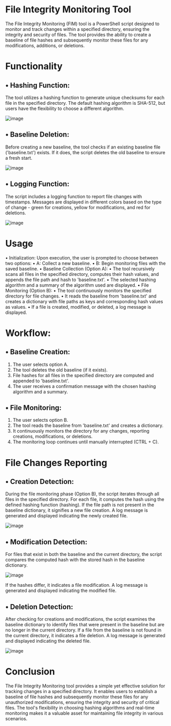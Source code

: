 # File Integrity Monitoring Tool

The File Integrity Monitoring (FIM) tool is a PowerShell script designed to monitor and track changes within a specified directory, ensuring the integrity and security of files. The tool provides the ability to create a baseline of file hashes and subsequently monitor these files for any modifications, additions, or deletions.
# Functionality
## •	Hashing Function:
The tool utilizes a hashing function to generate unique checksums for each file in the specified directory. The default hashing algorithm is SHA-512, but users have the flexibility to choose a different algorithm.

![image](https://github.com/RavinduMendis/FIM-powershell/assets/53220147/5f184fb7-1f4c-4ef6-86e8-9c7357e281a8)

## •	Baseline Deletion:
Before creating a new baseline, the tool checks if an existing baseline file ('baseline.txt') exists. If it does, the script deletes the old baseline to ensure a fresh start.

![image](https://github.com/RavinduMendis/FIM-powershell/assets/53220147/60747928-4736-493a-862b-0ffe93044bf2)


## •	Logging Function:
The script includes a logging function to report file changes with timestamps. Messages are displayed in different colors based on the type of change - green for creations, yellow for modifications, and red for deletions.

![image](https://github.com/RavinduMendis/FIM-powershell/assets/53220147/a59308c3-833e-4947-8a63-926f6c9925b0)


# Usage
•	Initialization: Upon execution, the user is prompted to choose between two options:
•	A: Collect a new baseline.
•	B: Begin monitoring files with the saved baseline.
•	Baseline Collection (Option A):
•	The tool recursively scans all files in the specified directory, computes their hash values, and appends the file path and hash to 'baseline.txt'.
•	The selected hashing algorithm and a summary of the algorithm used are displayed.
•	File Monitoring (Option B):
•	The tool continuously monitors the specified directory for file changes.
•	It reads the baseline from 'baseline.txt' and creates a dictionary with file paths as keys and corresponding hash values as values.
•	If a file is created, modified, or deleted, a log message is displayed.
# Workflow:
## •	Baseline Creation:
1.	The user selects option A.
2.	The tool deletes the old baseline (if it exists).
3.	File hashes for all files in the specified directory are computed and appended to 'baseline.txt'.
4.	The user receives a confirmation message with the chosen hashing algorithm and a summary.
## •	File Monitoring:
1.	The user selects option B.
2.	The tool reads the baseline from 'baseline.txt' and creates a dictionary.
3.	It continuously monitors the directory for any changes, reporting creations, modifications, or deletions.
4.	The monitoring loop continues until manually interrupted (CTRL + C).

# File Changes Reporting
## •	Creation Detection:
During the file monitoring phase (Option B), the script iterates through all files in the specified directory.
For each file, it computes the hash using the defined hashing function (hashing).
If the file path is not present in the baseline dictionary, it signifies a new file creation.
A log message is generated and displayed indicating the newly created file.

![image](https://github.com/RavinduMendis/FIM-powershell/assets/53220147/23ea093f-3ba0-4cee-bb05-2c3a824bd414)

## •	Modification Detection:
For files that exist in both the baseline and the current directory, the script compares the computed hash with the stored hash in the baseline dictionary.

![image](https://github.com/RavinduMendis/FIM-powershell/assets/53220147/b5a40a6d-3bba-433d-a4ca-bb0e2b9dace5)

If the hashes differ, it indicates a file modification.
A log message is generated and displayed indicating the modified file.

## •	Deletion Detection:
After checking for creations and modifications, the script examines the baseline dictionary to identify files that were present in the baseline but are no longer in the current directory.
If a file from the baseline is not found in the current directory, it indicates a file deletion.
A log message is generated and displayed indicating the deleted file.

![image](https://github.com/RavinduMendis/FIM-powershell/assets/53220147/12b228aa-4f64-4fd8-99aa-00f3d57a2e38)

# Conclusion
The File Integrity Monitoring tool provides a simple yet effective solution for tracking changes in a specified directory. It enables users to establish a baseline of file hashes and subsequently monitor these files for any unauthorized modifications, ensuring the integrity and security of critical files. The tool's flexibility in choosing hashing algorithms and real-time monitoring makes it a valuable asset for maintaining file integrity in various scenarios.

